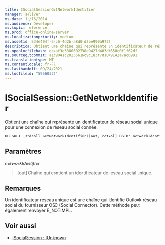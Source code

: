 ```yaml
---
title: ISocialSessionGetNetworkIdentifier
manager: soliver
ms.date: 11/16/2014
ms.audience: Developer
ms.topic: reference
ms.prod: office-online-server
ms.localizationpriority: medium
ms.assetid: 534e404f-54c6-4d2b-a8d0-d2ee990a972f
description: Obtient une chaîne qui représente un identificateur de réseau social unique pour une connexion de réseau social donnée.
ms.openlocfilehash: deaaf3e3380602738e9427d403db658c0f1f62df
ms.sourcegitcommit: a1d9041c20256616c9c183f7d1049142a7ac6991
ms.translationtype: MT
ms.contentlocale: fr-FR
ms.lasthandoff: 09/24/2021
ms.locfileid: "59560325"
---
```

# <a name="isocialsessiongetnetworkidentifier"></a>ISocialSession::GetNetworkIdentifier

Obtient une chaîne qui représente un identificateur de réseau social unique pour une connexion de réseau social donnée. 
  
```cpp
HRESULT _stdcall GetNetworkIdentifier([out, retval] BSTR* networkIdentifier);
```

## <a name="parameters"></a>Paramètres

_networkIdentifier_
  
> [out] Chaîne qui contient un identificateur de réseau social unique.
    
## <a name="remarks"></a>Remarques

Un identificateur réseau unique est une chaîne qui identifie Outlook réseau social du fournisseur OSC (Social Connector). Cette méthode peut également renvoyer E_NOTIMPL.
  
## <a name="see-also"></a>Voir aussi

- [ISocialSession : IUnknown](isocialsessioniunknown.md)

